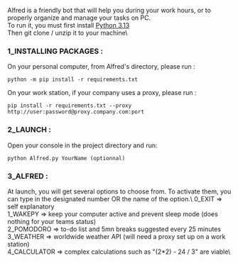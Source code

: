 Alfred is a friendly bot that will help you during your work hours, or to properly organize and manage your tasks on PC.\
To run it, you must first install [Python 3.13](https://www.python.org/downloads/)\
Then git clone / unzip it to your machine\
### 1_INSTALLING PACKAGES :
On your personal computer, from Alfred's directory, please run :
```
python -m pip install -r requirements.txt
```
On your work station, if your company uses a proxy, please run : 
```
pip install -r requirements.txt --proxy http://user:password@proxy.company.com:port
```
### 2_LAUNCH :
Open your console in the project directory and run:
```
python Alfred.py YourName (optionnal)
```
### 3_ALFRED : 
At launch, you will get several options to choose from. To activate them, you can type in the designated number OR the name of the option.\\
0_EXIT => self explanatory\
1_WAKEPY => keep your computer active and prevent sleep mode (does nothing for your teams status)\
2_POMODORO => to-do list and 5mn breaks suggested every 25 minutes\
3_WEATHER => worldwide weather API (will need a proxy set up on a work station)\
4_CALCULATOR => complex calculations such as "(2*2) - 24 / 3" are viable\
